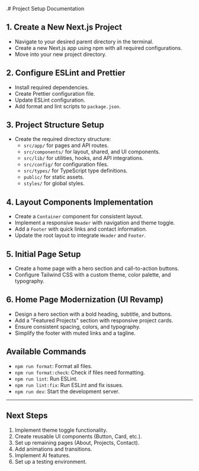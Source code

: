 .# Project Setup Documentation

## 1. Create a New Next.js Project

- Navigate to your desired parent directory in the terminal.
- Create a new Next.js app using npm with all required configurations.
- Move into your new project directory.

## 2. Configure ESLint and Prettier

- Install required dependencies.
- Create Prettier configuration file.
- Update ESLint configuration.
- Add format and lint scripts to `package.json`.

## 3. Project Structure Setup

- Create the required directory structure:
  - `src/app/` for pages and API routes.
  - `src/components/` for layout, shared, and UI components.
  - `src/lib/` for utilities, hooks, and API integrations.
  - `src/config/` for configuration files.
  - `src/types/` for TypeScript type definitions.
  - `public/` for static assets.
  - `styles/` for global styles.

## 4. Layout Components Implementation

- Create a `Container` component for consistent layout.
- Implement a responsive `Header` with navigation and theme toggle.
- Add a `Footer` with quick links and contact information.
- Update the root layout to integrate `Header` and `Footer`.

## 5. Initial Page Setup

- Create a home page with a hero section and call-to-action buttons.
- Configure Tailwind CSS with a custom theme, color palette, and typography.

## 6. Home Page Modernization (UI Revamp)

- Design a hero section with a bold heading, subtitle, and buttons.
- Add a "Featured Projects" section with responsive project cards.
- Ensure consistent spacing, colors, and typography.
- Simplify the footer with muted links and a tagline.

## Available Commands

- `npm run format`: Format all files.
- `npm run format:check`: Check if files need formatting.
- `npm run lint`: Run ESLint.
- `npm run lint:fix`: Run ESLint and fix issues.
- `npm run dev`: Start the development server.

---

## Next Steps

1. Implement theme toggle functionality.
2. Create reusable UI components (Button, Card, etc.).
3. Set up remaining pages (About, Projects, Contact).
4. Add animations and transitions.
5. Implement AI features.
6. Set up a testing environment.